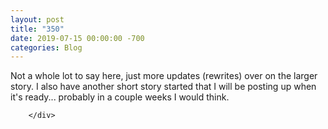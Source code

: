```yaml
---
layout: post
title: "350"
date: 2019-07-15 00:00:00 -700
categories: Blog
---
```


<div class="blog-content">
				<div class="paragraph">Not a whole lot to say here, just more updates (rewrites) over on the larger story. I also have another short story started that I will be posting up when it's ready... probably in a couple weeks I would think.&nbsp;<br></div>

		</div>
        